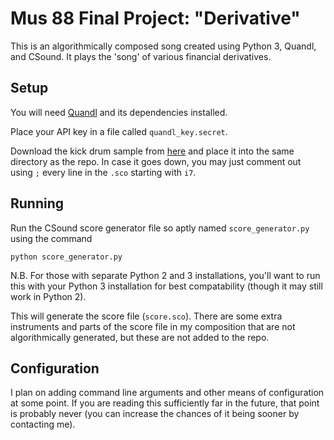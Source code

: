# Mus 88 Final Project: "Derivative"
This is an algorithmically composed song created using Python 3, Quandl, and
CSound. It plays the 'song' of various financial derivatives. 

## Setup

You will need [Quandl](https://docs.quandl.com/docs/python-installation) and
its dependencies installed.

Place your API key in a file called `quandl_key.secret`.

Download the kick drum sample from [here](http://freewavesamples.com/deep-kick)
and place it into the same directory as the repo. In case it goes down, you may
just comment out using `;` every line in the `.sco` starting with `i7`.

## Running

Run the CSound score generator file so aptly named `score_generator.py` using the command

```
python score_generator.py
```

N.B. For those with separate Python 2 and 3 installations, you'll want to run
this with your Python 3 installation for best compatability (though it may
still work in Python 2).

This will generate the score file (`score.sco`). There are some extra
instruments and parts of the score file in my composition that are not
algorithmically generated, but these are not added to the repo.

## Configuration

I plan on adding command line arguments and other means of configuration at
some point. If you are reading this sufficiently far in the future, that point
is probably never (you can increase the chances of it being sooner by
contacting me).
